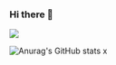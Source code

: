 ### Hi there 👋

<a href="버튼을 눌렀을 때 이동할 링크" target="_blank"><img src="https://img.shields.io/badge/photoshop-?style=flat-square&logo=adobephotoshop&logoColor=000000"/></a>

![Anurag's GitHub stats](https://github-readme-stats.vercel.app/api?username=runteratroll&show_icons=true&theme=radical)
x
